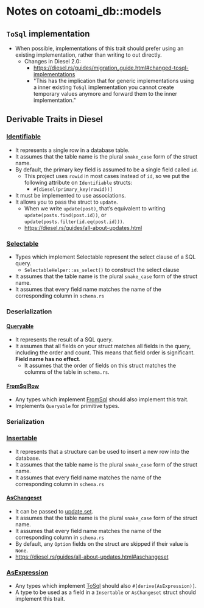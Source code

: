 # Notes on cotoami_db::models

## `ToSql` implementation

* When possible, implementations of this trait should prefer using an existing implementation, rather than writing to out directly.
    * Changes in Diesel 2.0: 
        * <https://diesel.rs/guides/migration_guide.html#changed-tosql-implementations>
        * "This has the implication that for generic implementations using a inner existing `ToSql` implementation you cannot create temporary values anymore and forward them to the inner implementation."

## Derivable Traits in Diesel

### [Identifiable](https://docs.diesel.rs/2.0.x/diesel/prelude/trait.Identifiable.html)

* It represents a single row in a database table.
* It assumes that the table name is the plural `snake_case` form of the struct name.
* By default, the primary key field is assumed to be a single field called `id`.
    * This project uses `rowid` in most cases instead of `id`, so we put the following attribute on `Identifiable` structs:
        * `#[diesel(primary_key(rowid))]`
* It must be implemented to use associations. 
* It allows you to pass the struct to `update`.
    * When we write `update(post)`, that’s equivalent to writing `update(posts.find(post.id))`, or `update(posts.filter(id.eq(post.id)))`.
    * <https://diesel.rs/guides/all-about-updates.html>

### [Selectable](https://docs.diesel.rs/2.0.x/diesel/expression/trait.Selectable.html)

* Types which implement Selectable represent the select clause of a SQL query. 
    * `SelectableHelper::as_select()` to construct the select clause
* It assumes that the table name is the plural `snake_case` form of the struct name.
* It assumes that every field name matches the name of the corresponding column in `schema.rs`

### Deserialization

#### [Queryable](https://docs.diesel.rs/2.0.x/diesel/prelude/trait.Queryable.html)

* It represents the result of a SQL query.
* It assumes that all fields on your struct matches all fields in the query, including the order and count. This means that field order is significant. **Field name has no effect**.
    * It assumes that the order of fields on this struct matches the columns of the table in `schema.rs`.

#### [FromSqlRow](https://docs.diesel.rs/2.0.x/diesel/deserialize/trait.FromSqlRow.html)

* Any types which implement [FromSql](https://docs.diesel.rs/2.0.x/diesel/deserialize/trait.FromSql.html) should also implement this trait. 
* Implements `Queryable` for primitive types.

### Serialization

### [Insertable](https://docs.diesel.rs/2.0.x/diesel/prelude/trait.Insertable.html)

* It represents that a structure can be used to insert a new row into the database. 
* It assumes that the table name is the plural `snake_case` form of the struct name.
* It assumes that every field name matches the name of the corresponding column in `schema.rs`

#### [AsChangeset](https://docs.diesel.rs/2.0.x/diesel/query_builder/trait.AsChangeset.html)

* It can be passed to [update.set](https://docs.diesel.rs/2.0.x/diesel/query_builder/struct.UpdateStatement.html#method.set).
* It assumes that the table name is the plural `snake_case` form of the struct name.
* It assumes that every field name matches the name of the corresponding column in `schema.rs`
* By default, any `Option` fields on the struct are skipped if their value is `None`.
* <https://diesel.rs/guides/all-about-updates.html#aschangeset>

### [AsExpression](https://docs.diesel.rs/2.0.x/diesel/expression/trait.AsExpression.html)

* Any types which implement [ToSql](https://docs.diesel.rs/2.0.x/diesel/serialize/trait.ToSql.html) should also `#[derive(AsExpression)]`.
* A type to be used as a field in a `Insertable` or `AsChangeset` struct should implement this trait.
